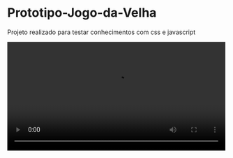 # Prototipo-Jogo-da-Velha
Projeto realizado para testar conhecimentos com css e javascript

<video width="500" controls>
  <source src="apresentacaoProjeto.mp4" type="video/mp4">
</video>

